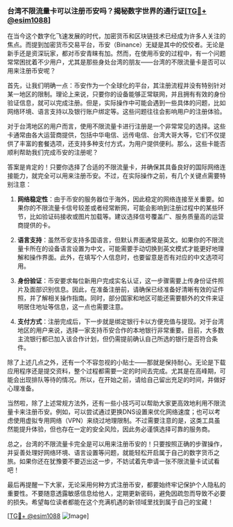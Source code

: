 ### 台湾不限流量卡可以注册币安吗？揭秘数字世界的通行证[[TG💪+ @esim1088](https://t.me/s/esim1088)]

在当今这个数字化飞速发展的时代，加密货币和区块链技术已经成为许多人关注的焦点。而提到加密货币交易平台，币安（Binance）无疑是其中的佼佼者。无论是新手还是资深玩家，都对币安青睐有加。然而，在使用币安的过程中，有一个问题常常困扰着不少用户，尤其是那些身处台湾的朋友——台湾的不限流量卡是否可以用来注册币安呢？

首先，让我们明确一点：币安作为一个全球化的平台，其注册流程并没有特别针对某一地区的限制。理论上来说，只要你的设备能够正常联网，并且拥有有效的身份验证信息，就可以完成注册。但是，实际操作中可能会遇到一些具体的问题，比如网络环境、语言支持以及银行账户绑定等。这些问题往往会影响用户的注册体验。

对于台湾地区的用户而言，使用不限流量卡进行注册是一个非常常见的选择。这些卡通常由各大运营商提供，包括中华电信、远传电信、台湾大哥大等，它们不仅提供了丰富的套餐选项，还支持多种支付方式，为用户提供便利。那么，这些卡能否顺利帮助我们完成币安的注册呢？

答案是肯定的！只要你选择了合适的不限流量卡，并确保其具备良好的国际网络连接能力，就完全可以用来注册币安。不过，在实际操作之前，有几个关键点需要特别注意：

1. **网络稳定性**：由于币安的服务器位于海外，因此稳定的网络连接至关重要。如果你的不限流量卡信号较差或者经常断网，可能会影响到注册过程中的某些环节，比如验证码接收或图片加载等。建议选择信号覆盖广、服务质量高的运营商提供的卡。

2. **语言支持**：虽然币安支持多国语言，但默认界面通常是英文。如果你的不限流量卡所在的设备语言设置为中文，可能需要手动切换到英文模式才能更好地理解和操作界面。此外，在填写个人信息时，也要留意是否有对应的中文选项可用。

3. **身份验证**：币安要求每位新用户完成实名认证，这一步骤需要上传身份证件照片及面部识别信息。因此，在准备注册前，请确保已经准备好清晰有效的证件照，并了解相关操作指南。同时，部分国家和地区可能还需要额外的文件来证明居住地址等信息，这一点也需要注意。

4. **支付方式**：注册完成后，下一步就是绑定银行卡以方便充值与提现。对于台湾地区的用户来说，选择一家支持币安合作的本地银行非常重要。目前，大多数主流银行都已加入该合作计划，但仍需提前确认自己所选的银行是否符合条件。

除了上述几点之外，还有一个不容忽视的小贴士——那就是保持耐心。无论是下载应用程序还是提交资料，整个过程都需要一定的时间去完成。尤其是在高峰期，可能会出现排队等待的情况。所以，在开始之前，请给自己留出充足的时间，并做好心理准备。

当然啦，除了上述常规方法外，还有一些小技巧可以帮助大家更高效地利用不限流量卡来注册币安。例如，可以尝试通过更换DNS设置来优化网络速度；也可以考虑使用虚拟专用网络（VPN）来绕过地理限制。不过需要注意的是，这类工具虽然能提升体验，但也存在一定的安全风险，因此务必谨慎选择可靠的服务商。

总之，台湾的不限流量卡完全是可以用来注册币安的！只要按照正确的步骤操作，并妥善处理好网络环境、语言设置等问题，就能轻松开启属于自己的数字货币之旅。如果你还在犹豫要不要迈出这一步，不妨试着先申请一张不限流量卡试试看吧！

最后再提醒一下大家，无论采用何种方式注册币安，都要始终牢记保护个人隐私的重要性。不要随意透露敏感信息给他人，定期更新密码，避免因疏忽而导致不必要的损失。希望每位读者都能在这个充满机遇的新领域里找到属于自己的宝藏！

[[TG💪+ @esim1088](https://t.me/s/esim1088) ![Image](https://i.postimg.cc/4NQfJmqS/Snipaste-2025-05-13-00-14-12.png)]